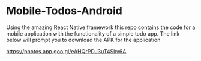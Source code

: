 # Mobile-Todos-Android
Using the amazing React Native framework this repo contains the code for a mobile application with the functionality of a simple todo app. The link below will prompt you to download the APK for the application

https://photos.app.goo.gl/eAHQrPDJ3uT4Skv6A
